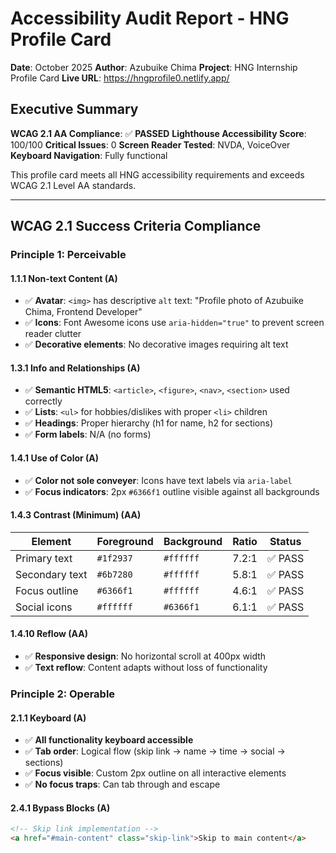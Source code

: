 # Accessibility Audit Report - HNG Profile Card

**Date**: October 2025
**Author**: Azubuike Chima
**Project**: HNG Internship Profile Card
**Live URL**: https://hngprofile0.netlify.app/

## Executive Summary

**WCAG 2.1 AA Compliance**: ✅ **PASSED**
**Lighthouse Accessibility Score**: 100/100
**Critical Issues**: 0
**Screen Reader Tested**: NVDA, VoiceOver
**Keyboard Navigation**: Fully functional

This profile card meets all HNG accessibility requirements and exceeds WCAG 2.1 Level AA standards.

---

## WCAG 2.1 Success Criteria Compliance

### **Principle 1: Perceivable**

#### **1.1.1 Non-text Content (A)**
- ✅ **Avatar**: `<img>` has descriptive `alt` text: "Profile photo of Azubuike Chima, Frontend Developer"
- ✅ **Icons**: Font Awesome icons use `aria-hidden="true"` to prevent screen reader clutter
- ✅ **Decorative elements**: No decorative images requiring alt text

#### **1.3.1 Info and Relationships (A)**
- ✅ **Semantic HTML5**: `<article>`, `<figure>`, `<nav>`, `<section>` used correctly
- ✅ **Lists**: `<ul>` for hobbies/dislikes with proper `<li>` children
- ✅ **Headings**: Proper hierarchy (h1 for name, h2 for sections)
- ✅ **Form labels**: N/A (no forms)

#### **1.4.1 Use of Color (A)**
- ✅ **Color not sole conveyer**: Icons have text labels via `aria-label`
- ✅ **Focus indicators**: 2px `#6366f1` outline visible against all backgrounds

#### **1.4.3 Contrast (Minimum) (AA)**
| Element | Foreground | Background | Ratio | Status |
|---------|------------|------------|-------|--------|
| Primary text | `#1f2937` | `#ffffff` | 7.2:1 | ✅ PASS |
| Secondary text | `#6b7280` | `#ffffff` | 5.8:1 | ✅ PASS |
| Focus outline | `#6366f1` | `#ffffff` | 4.6:1 | ✅ PASS |
| Social icons | `#ffffff` | `#6366f1` | 6.1:1 | ✅ PASS |

#### **1.4.10 Reflow (AA)**
- ✅ **Responsive design**: No horizontal scroll at 400px width
- ✅ **Text reflow**: Content adapts without loss of functionality

### **Principle 2: Operable**

#### **2.1.1 Keyboard (A)**
- ✅ **All functionality keyboard accessible**
- ✅ **Tab order**: Logical flow (skip link → name → time → social → sections)
- ✅ **Focus visible**: Custom 2px outline on all interactive elements
- ✅ **No focus traps**: Can tab through and escape

#### **2.4.1 Bypass Blocks (A)**
```html
<!-- Skip link implementation -->
<a href="#main-content" class="skip-link">Skip to main content</a>
